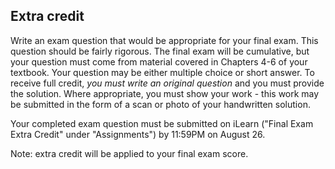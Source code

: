 ## Extra credit

Write an exam question that would be appropriate for your final exam. This question should be fairly rigorous. The final exam will be cumulative, but your question must come from material covered in Chapters 4-6 of your textbook. Your question may be either multiple choice or short answer. To receive full credit, *you must write an original question* and you must provide the solution. Where appropriate, you must show your work - this work may be submitted in the form of a scan or photo of your handwritten solution. 

Your completed exam question must be submitted on iLearn ("Final Exam Extra Credit" under "Assignments") by 11:59PM on August 26. 

Note: extra credit will be applied to your final exam score. 
